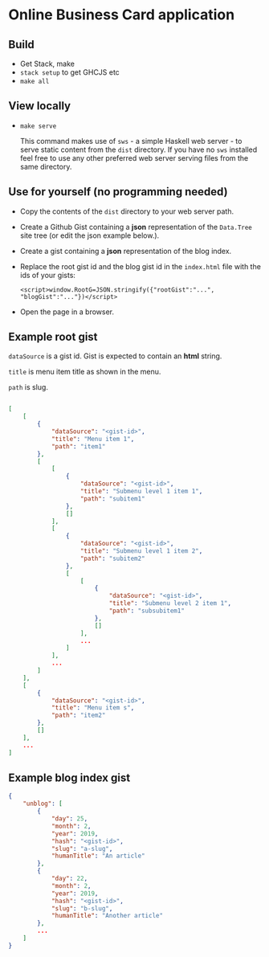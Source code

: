 
# Online Business Card application

## Build

- Get Stack, make
- `stack setup` to get GHCJS etc
- `make all`

## View locally

- ` make serve `

  This command makes use of `sws` - a simple Haskell web server - to serve static content from the `dist` directory. If you have no `sws` installed feel free to use any other preferred web server serving files from the same directory.

## Use for yourself (no programming needed)

- Copy the contents of the `dist` directory to your web server path.
- Create a Github Gist containing a **json** representation of the `Data.Tree` site tree (or edit the json example below.). 
- Create a gist containing a **json** representation of the blog index.
- Replace the root gist id and the blog gist id in the `index.html` file with the ids of your gists:

  `<script>window.RootG=JSON.stringify({"rootGist":"...", "blogGist":"..."})</script>`

- Open the page in a browser.


## Example root gist

`dataSource` is a gist id. Gist is expected to contain an **html** string.

`title` is menu item title as shown in the menu.

`path` is slug.


```json

[
    [
        {
            "dataSource": "<gist-id>",
            "title": "Menu item 1",
            "path": "item1"
        },
        [
            [
                {
                    "dataSource": "<gist-id>",
                    "title": "Submenu level 1 item 1",
                    "path": "subitem1"
                },
                []
            ],
            [
                {
                    "dataSource": "<gist-id>",
                    "title": "Submenu level 1 item 2",
                    "path": "subitem2"
                },
                [
                    [
                        {
                            "dataSource": "<gist-id>",
                            "title": "Submenu level 2 item 1",
                            "path": "subsubitem1"
                        },
                        []
                    ],
                    ...
                ]
            ],
            ...
        ]
    ],
    [
        {
            "dataSource": "<gist-id>",
            "title": "Menu item s",
            "path": "item2"
        },
        []
    ],
    ...
]

```


## Example blog index gist

```json
{
    "unblog": [
        {
            "day": 25,
            "month": 2,
            "year": 2019,
            "hash": "<gist-id>",
            "slug": "a-slug",
            "humanTitle": "An article"
        },
        {
            "day": 22,
            "month": 2,
            "year": 2019,
            "hash": "<gist-id>",
            "slug": "b-slug",
            "humanTitle": "Another article"
        },
        ...
    ]
}
```